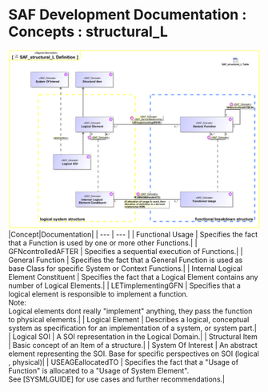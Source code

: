 # SAF Development Documentation : Concepts : structural_L 
![SAF_structural_L Definition.svg](./diagrams/SAF_structural_L-Definition.svg)
|Concept|Documentation|
| --- | --- |
| Functional Usage | Specifies the fact that a Function is used by one or more other Functions.|
| GFNcontrolledAFTER | Specifies a sequential execution of Functions.|
| General Function | Specifies the fact that a General Function is used as base Class for specific System or Context Functions.|
| Internal Logical Element Constituent | Specifies the fact that a Logical Element contains any number of Logical Elements.|
| LETimplementingGFN | Specifies that a logical element is responsible to implement a function.<br>Note:<br>Logical elements dont really "implement" anything, they pass the function to physical elements.|
| Logical Element | Describes a logical, conceptual system as specification for an implementation of a system, or system part.|
| Logical SOI | A SOI representation in the Logical Domain.|
| Structural Item | Basic concept of an Item of a structure.|
| System Of Interest | An abstract element representing the SOI. Base for specific perspectives on SOI (logical , physical)|
| USEAGEallocatedTO | Specifies the fact that a "Usage of Function" is allocated to a "Usage of System Element".<br>See [SYSMLGUIDE] for use cases and further recommendations.|
